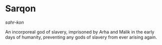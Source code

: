 # Sarqon
*sahr-kon*

An incorporeal god of slavery, imprisoned by Arha and Malik in the early days of humanity, preventing any gods of slavery from ever arising again. 